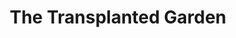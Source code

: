 ---
title: "The Transplanted Garden"
url: /wilmington/the-transplanted-garden/
shop: Garten-Center
---